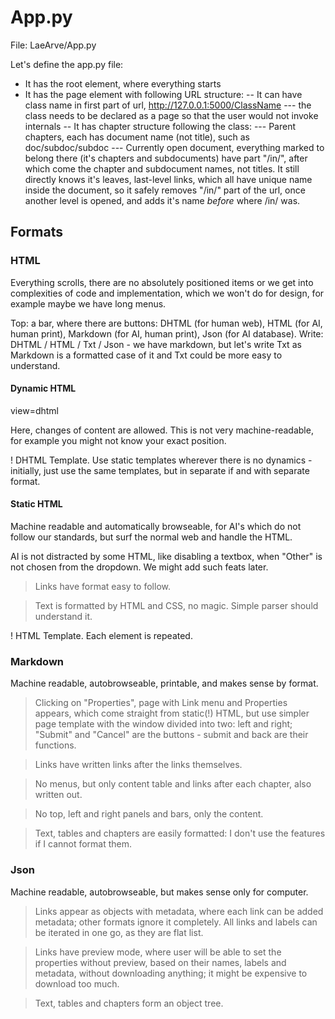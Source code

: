 # App.py
File: LaeArve/App.py

Let's define the app.py file:
- It has the root element, where everything starts
- It has the page element with following URL structure:
-- It can have class name in first part of url, http://127.0.0.1:5000/ClassName
--- the class needs to be declared as a page so that the user would not invoke internals
-- It has chapter structure following the class:
--- Parent chapters, each has document name (not title), such as doc/subdoc/subdoc
--- Currently open document, everything marked to belong there (it's chapters and subdocuments) have part "/in/", after which come the chapter and subdocument names, not titles. It still directly knows it's leaves, last-level links, which all have unique name inside the document, so it safely removes "/in/" part of the url, once another level is opened, and adds it's name *before* where /in/ was.

## Formats

### HTML

Everything scrolls, there are no absolutely positioned items or we get into complexities of code and implementation, which we won't do for design, for example maybe we have long menus.

Top: a bar, where there are buttons: DHTML (for human web), HTML (for AI, human print), Markdown (for AI, human print), Json (for AI database). Write: DHTML / HTML / Txt / Json - we have markdown, but let's write Txt as Markdown is a formatted case of it and Txt could be more easy to understand.

#### Dynamic HTML
view=dhtml

Here, changes of content are allowed. This is not very machine-readable, for example you might not know your exact position.

! DHTML Template. Use static templates wherever there is no dynamics - initially, just use the same templates, but in separate if and with separate format.

#### Static HTML

Machine readable and automatically browseable, for AI's which do not follow our standards, but surf the normal web and handle the HTML.

AI is not distracted by some HTML, like disabling a textbox, when "Other" is not chosen from the dropdown. We might add such feats later.

> Links have format easy to follow.

> Text is formatted by HTML and CSS, no magic. Simple parser should understand it.

! HTML Template. Each element is repeated.

### Markdown

Machine readable, autobrowseable, printable, and makes sense by format.

> Clicking on "Properties", page with Link menu and Properties appears, which come straight from static(!) HTML, but use simpler page template with the window divided into two: left and right; "Submit" and "Cancel" are the buttons - submit and back are their functions.

> Links have written links after the links themselves.

> No menus, but only content table and links after each chapter, also written out.

> No top, left and right panels and bars, only the content.

> Text, tables and chapters are easily formatted: I don't use the features if I cannot format them.

### Json

Machine readable, autobrowseable, but makes sense only for computer.

> Links appear as objects with metadata, where each link can be added metadata; other formats ignore it completely. All links and labels can be iterated in one go, as they are flat list.

> Links have preview mode, where user will be able to set the properties without preview, based on their names, labels and metadata, without downloading anything; it might be expensive to download too much.

> Text, tables and chapters form an object tree.